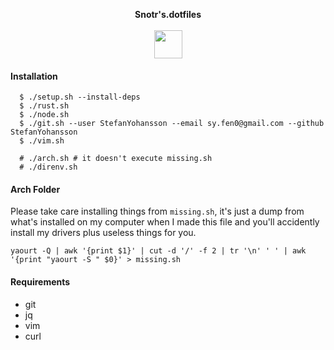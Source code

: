 <p align="center">
  <b>Snotr's.dotfiles</b>
  <br><br>
  <img width="45" src="https://raw.githubusercontent.com/StefanYohansson/sz-dotfiles/master/8bheart.png">
</p>

#### Installation

```
  $ ./setup.sh --install-deps
  $ ./rust.sh
  $ ./node.sh
  $ ./git.sh --user StefanYohansson --email sy.fen0@gmail.com --github StefanYohansson
  $ ./vim.sh
```

```
  # ./arch.sh # it doesn't execute missing.sh
  # ./direnv.sh
```

#### Arch Folder

Please take care installing things from `missing.sh`, it's just a dump from what's installed on my computer when I made this file and you'll accidently install my drivers plus useless things for you.

`yaourt -Q | awk '{print $1}' | cut -d '/' -f 2 | tr '\n' ' ' | awk '{print "yaourt -S " $0}' > missing.sh`

#### Requirements

* git
* jq
* vim
* curl

